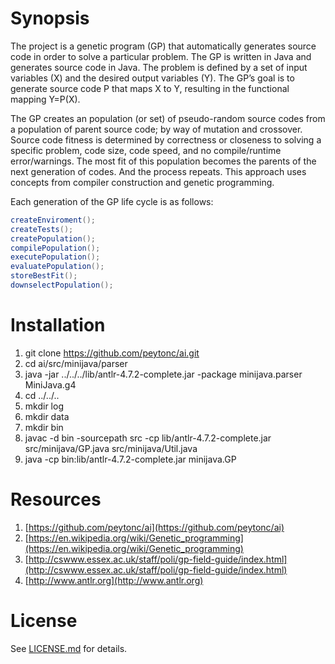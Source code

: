 # Synopsis #

The project is a genetic program (GP) that automatically generates source code in order to solve a particular problem. The GP is written in Java and generates source code in Java. The problem is defined by a set of input variables (X) and the desired output variables (Y). The GP’s goal is to generate source code P that maps X to Y, resulting in the functional mapping Y=P(X).

The GP creates an population (or set) of pseudo-random source codes from a population of parent source code; by way of mutation and crossover. Source code fitness is determined by correctness or closeness to solving a specific problem, code size, code speed, and no compile/runtime error/warnings. The most fit of this population becomes the parents of the next generation of codes. And the process repeats. This approach uses concepts from compiler construction and genetic programming.

Each generation of the GP life cycle is as follows:
```java
createEnviroment();
createTests();
createPopulation();
compilePopulation();
executePopulation();
evaluatePopulation();
storeBestFit();
downselectPopulation();
```

# Installation #

1. git clone https://github.com/peytonc/ai.git
2. cd ai/src/minijava/parser
3. java -jar ../../../lib/antlr-4.7.2-complete.jar -package minijava.parser MiniJava.g4
4. cd ../../..
5. mkdir log
6. mkdir data
7. mkdir bin
8. javac -d bin -sourcepath src -cp lib/antlr-4.7.2-complete.jar src/minijava/GP.java src/minijava/Util.java
9. java -cp bin:lib/antlr-4.7.2-complete.jar minijava.GP

# Resources #

1. [https://github.com/peytonc/ai](https://github.com/peytonc/ai)
2. [https://en.wikipedia.org/wiki/Genetic_programming](https://en.wikipedia.org/wiki/Genetic_programming)
3. [http://cswww.essex.ac.uk/staff/poli/gp-field-guide/index.html](http://cswww.essex.ac.uk/staff/poli/gp-field-guide/index.html)
4. [http://www.antlr.org](http://www.antlr.org)

# License #

See [LICENSE.md](LICENSE.md) for details.
